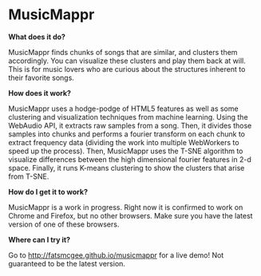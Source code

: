 MusicMappr
==========

<b>What does it do?</b>

MusicMappr finds chunks of songs that are similar, and clusters them accordingly. You can visualize these clusters and play them back at will. This is for music lovers who are curious about the structures inherent to their favorite songs.

<b>How does it work?</b>

MusicMappr uses a hodge-podge of HTML5 features as well as some clustering and visualization techniques from machine learning. Using the WebAudio API, it extracts raw samples from a song. Then, it divides those samples into chunks and performs a fourier transform on each chunk to extract frequency data (dividing the work into multiple WebWorkers to speed up the process). Then, MusicMappr uses the T-SNE algorithm to visualize differences between the high dimensional fourier features in 2-d space. Finally, it runs K-means clustering to show the clusters that arise from T-SNE.

<b>How do I get it to work?</b>

MusicMappr is a work in progress. Right now it is confirmed to work on Chrome and Firefox, but no other browsers. Make sure you have the latest version of one of these browsers.

<b>Where can I try it?</b>

Go to http://fatsmcgee.github.io/musicmappr for a live demo! Not guaranteed to be the latest version.
